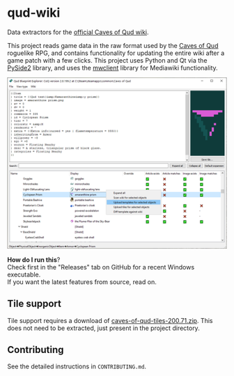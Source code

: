 # qud-wiki
Data extractors for the [official Caves of Qud wiki](https://cavesofqud.gamepedia.com/).  

This project reads game data in the raw format used by the [Caves of Qud](http://www.cavesofqud.com/) roguelike RPG, and contains functionality for updating the entire wiki after a game patch with a few clicks. This project uses Python and Qt via the [PySide2](https://wiki.qt.io/Qt_for_Python) library, and uses the [mwclient](https://mwclient.readthedocs.io/en/latest/) library for Mediawiki functionality.  

![screenshot](https://raw.githubusercontent.com/trashmonks/qud-wiki/master/screenshot.png)

**How do I run this**?  
Check first in the "Releases" tab on GitHub for a recent Windows executable.  
If you want the latest features from source, read on.

## Tile support
Tile support requires a download of [caves-of-qud-tiles-200.71.zip](https://www.dropbox.com/s/3hub59uoiamz0vq/caves-of-qud-tiles-200.71.zip?dl=1). This does not need to be extracted, just present in the project directory.

## Contributing
See the detailed instructions in `CONTRIBUTING.md`.
